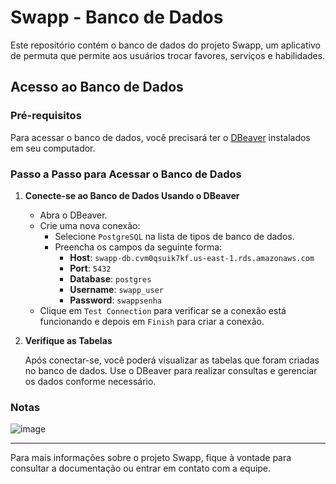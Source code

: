 # Swapp - Banco de Dados

Este repositório contém o banco de dados do projeto Swapp, um aplicativo de permuta que permite aos usuários trocar favores, serviços e habilidades.

## Acesso ao Banco de Dados

### Pré-requisitos

Para acessar o banco de dados, você precisará ter o [DBeaver](https://dbeaver.io/) instalados em seu computador.

### Passo a Passo para Acessar o Banco de Dados

1. **Conecte-se ao Banco de Dados Usando o DBeaver**

   - Abra o DBeaver.
   - Crie uma nova conexão:
     - Selecione `PostgreSQL` na lista de tipos de banco de dados.
     - Preencha os campos da seguinte forma:
       - **Host**: `swapp-db.cvm0qsuik7kf.us-east-1.rds.amazonaws.com`
       - **Port**: `5432`
       - **Database**: `postgres`
       - **Username**: `swapp_user`
       - **Password**: `swappsenha`
   - Clique em `Test Connection` para verificar se a conexão está funcionando e depois em `Finish` para criar a conexão.

5. **Verifique as Tabelas**

   Após conectar-se, você poderá visualizar as tabelas que foram criadas no banco de dados. Use o DBeaver para realizar consultas e gerenciar os dados conforme necessário.

### Notas

![image](https://github.com/user-attachments/assets/a34a16bf-8006-4f21-80ef-1d8ce1220085)


---

Para mais informações sobre o projeto Swapp, fique à vontade para consultar a documentação ou entrar em contato com a equipe.

